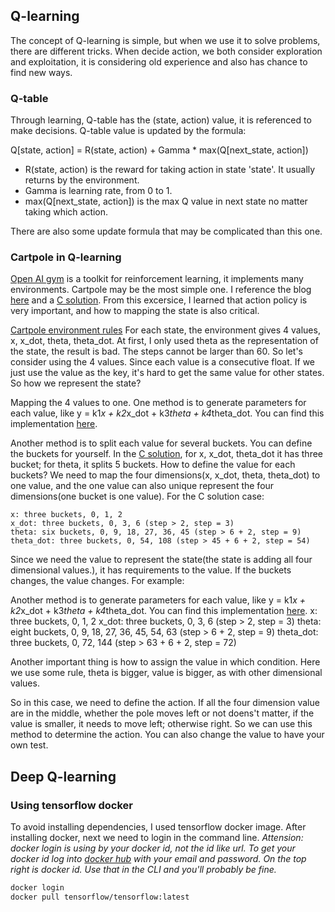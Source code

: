 ## Q-learning

The concept of Q-learning is simple, but when we use it to solve problems, there are different tricks. When decide action, we both consider exploration and exploitation, it is considering old experience and also has chance to find new ways.

### Q-table

Through learning, Q-table has the (state, action) value, it is referenced to make decisions. Q-table value is updated by the formula:

Q[state, action] = R(state, action) + Gamma * max(Q[next_state, action])

* R(state, action) is the reward for taking action in state 'state'. It usually returns by the environment.
* Gamma is learning rate, from 0 to 1. 
* max(Q[next_state, action]) is the max Q value in next state no matter taking which action.

There are also some update formula that may be complicated than this one.

### Cartpole in Q-learning

[Open AI gym](https://gym.openai.com/docs/) is a toolkit for reinforcement learning, it implements many environments. Cartpole may be the most simple one.
I reference the blog [here](https://medium.com/@tuzzer/cart-pole-balancing-with-q-learning-b54c6068d947) and a [C solution](http://pages.cs.wisc.edu/~finton/qcontroller.html). From this excersice, I learned that action policy is very important, and how to mapping the state is also critical.

[Cartpole environment rules](https://github.com/openai/gym/wiki/CartPole-v0)
For each state, the environment gives 4 values, x, x_dot, theta, theta_dot. At first, I only used theta as the representation of the state, the result is bad. The steps cannot be larger than 60. So let's consider using the 4 values. Since each value is a consecutive float. If we just use the value as the key, it's hard to get the same value for other states. So how we represent the state?

Mapping the 4 values to one.
One method is to generate parameters for each value, like y = k1*x + k2*x_dot + k3*theta + k4*theta_dot. You can find this implementation [here](http://kvfrans.com/simple-algoritms-for-solving-cartpole/).

Another method is to split each value for several buckets. You can define the buckets for yourself. In the [C solution](http://pages.cs.wisc.edu/~finton/qcontroller.html), for x, x_dot, theta_dot it has three bucket; for theta, it splits 5 buckets. How to define the value for each buckets? We need to map the four dimensions(x, x_dot, theta, theta_dot) to one value, and the one value can also unique represent the four dimensions(one bucket is one value). For the C solution case:
	
	x: three buckets, 0, 1, 2
	x_dot: three buckets, 0, 3, 6 (step > 2, step = 3)
	theta: six buckets, 0, 9, 18, 27, 36, 45 (step > 6 + 2, step = 9)
	theta_dot: three buckets, 0, 54, 108 (step > 45 + 6 + 2, step = 54)
	
Since we need the value to represent the state(the state is adding all four dimensional values.), it has requirements to the value. If the buckets changes, the value changes. For example:

Another method is to generate parameters for each value, like y = k1*x + k2*x_dot + k3*theta + k4*theta_dot. You can find this implementation [here](http://kvfrans.com/simple-algoritms-for-solving-cartpole/).
	x: three buckets, 0, 1, 2
	x_dot: three buckets, 0, 3, 6 (step > 2, step = 3)
	theta: eight buckets, 0, 9, 18, 27, 36, 45, 54, 63 (step > 6 + 2, step = 9)
	theta_dot: three buckets, 0, 72, 144 (step > 63 + 6 + 2, step = 72)

Another important thing is how to assign the value in which condition. Here we use some rule, theta is bigger, value is bigger, as with other dimensional values.

So in this case, we need to define the action. If all the four dimension value are in the middle, whether the pole moves left or not doens't matter, if the value is smaller, it needs to move left; otherwise right. So we can use this method to determine the action. You can also change the value to have your own test.

## Deep Q-learning

### Using tensorflow docker

To avoid installing dependencies, I used tensorflow docker image.
After installing docker, next we need to login in the command line.
*Attension: docker login is using by your docker id, not the id like url.
To get your docker id log into [docker hub](https://hub.docker.com/) with your email and password. On the top right is docker id. Use that in the CLI and you'll probably be fine.*

``` sh
docker login
docker pull tensorflow/tensorflow:latest

```
